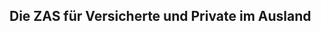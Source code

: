 <!--
                                Source URL: https://www.zas.admin.ch/zas/de/home.html
                                Page ID: 20
                                -->

                                
Die ZAS für Versicherte und Private im Ausland
----------------------------------------------


